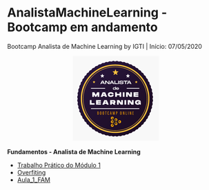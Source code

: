 # AnalistaMachineLearning - Bootcamp em andamento
Bootcamp Analista de Machine Learning by IGTI | Início: 07/05/2020

<p align="center">
  <img src="https://raw.githubusercontent.com/nicolegold/AnalistaMachineLearning/master/LogoBML.png" >
</p>

**Fundamentos - Analista de Machine Learning**
* [Trabalho Prático do Módulo 1](https://github.com/nicolegold/AnalistaMachineLearning/blob/master/trabalho_pratico_FAM.ipynb)
* [Overfiting](https://github.com/nicolegold/AnalistaMachineLearning/blob/master/overfiting.ipynb)
* [Aula_1_FAM](https://github.com/nicolegold/AnalistaMachineLearning/blob/master/aula_1_FAM.ipynb)
